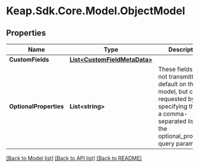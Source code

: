 # Keap.Sdk.Core.Model.ObjectModel

## Properties

Name | Type | Description | Notes
------------ | ------------- | ------------- | -------------
**CustomFields** | [**List&lt;CustomFieldMetaData&gt;**](CustomFieldMetaData.md) |  | [optional] 
**OptionalProperties** | **List&lt;string&gt;** | These fields are not transmitted by default on this model, but can be requested by specifying them in a comma-separated list in the optional_properties query parameter. | [optional] 

[[Back to Model list]](../README.md#documentation-for-models) [[Back to API list]](../README.md#documentation-for-api-endpoints) [[Back to README]](../README.md)

